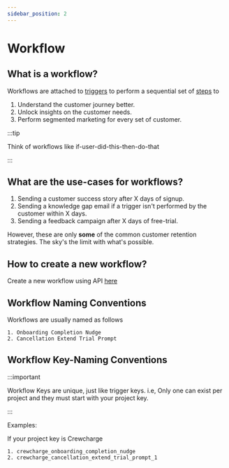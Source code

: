 ```yaml
---
sidebar_position: 2
---
```


# Workflow

## What is a workflow?
Workflows are attached to [triggers](https://docs.crewcharge.com/Basics/Trigger) to perform a sequential set of [steps](https://docs.crewcharge.com/docs/Basics/Step) to 

1. Understand the customer journey better. 
2. Unlock insights on the customer needs.
3. Perform segmented marketing for every set of customer.

:::tip

Think of workflows like if-user-did-this-then-do-that

:::

## What are the use-cases for workflows?
 
1. Sending a customer success story after X days of signup.
2. Sending a knowledge gap email if a trigger isn't performed by the customer within X days.
3. Sending a feedback campaign after X days of free-trial. 

However, these are only **some** of the common customer retention strategies. The sky's the limit with what's possible.

## How to create a new workflow?

Create a new workflow using API [here](/api/Workflows/Add%20Workflow)

## Workflow Naming Conventions

Workflows are usually named as follows 

```shell
1. Onboarding Completion Nudge
2. Cancellation Extend Trial Prompt
```
## Workflow Key-Naming Conventions

:::important

Workflow Keys are unique, just like trigger keys. i.e, Only one can exist per project and they must start with your project key.

:::

Examples:

If your project key is Crewcharge
```shell
1. crewcharge_onboarding_completion_nudge
2. crewcharge_cancellation_extend_trial_prompt_1
```